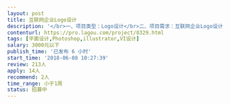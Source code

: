 ```yaml
---                
layout: post       
title: 互联网企业Logo设计           
description: '</br>一、项目类型：Logo设计</br>二、项目需求：互联网企业Logo设计，商业扁平化风格</br>三、目标人群：有意通过信息系统优化日常管理的企业</br></br>四、设计需求：</br></br>     数量：1个</br>     Logo参考：Google、58同城</br></br>五、人员要求</br>     </br>     1、需要设计师具备良好的审美和扎实的Logo设计能力；</br>     2、需要设计师有良好的沟通能力和契约精神。</br>'     
contenturl: https://pro.lagou.com/project/8329.html      
tags: [平面设计,Photoshop,illustrator,VI设计]            
salary: 3000元以下          
publish_time: '已发布 6 小时'         
start_time: '2018-06-08 10:27:39'           
review: 213人                   
apply: 14人                   
recommend: 2人                   
time_range: 小于1周              
status: 招募中                  
---                 
```

